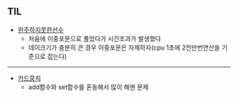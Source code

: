 ## TIL

* [완주하지못한선수](https://github.com/MingGi-Jung/Algorithm/blob/main/%ED%94%84%EB%A1%9C%EA%B7%B8%EB%9E%98%EB%A8%B8%EC%8A%A4/%EC%99%84%EC%A3%BC%ED%95%98%EC%A7%80%EB%AA%BB%ED%95%9C%EC%84%A0%EC%88%98.java)
  - 처음에 이중포문으로 풀었다가 시간초과가 발생했다<br>
  - 데이크기가 충분히 큰 경우 이중포문은 자제하자(cpu 1초에 2천만번연산을 기준으로 잡는다)

- - -

* [카드뭉치](https://github.com/MingGi-Jung/Algorithm/blob/main/%ED%94%84%EB%A1%9C%EA%B7%B8%EB%9E%98%EB%A8%B8%EC%8A%A4/%EC%B9%B4%EB%93%9C%EB%AD%89%EC%B9%98.java)
  * add함수와 set함수를 혼동해서 많이 해맨 문제
  

